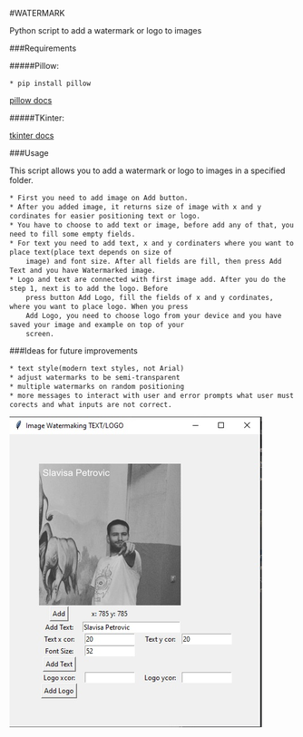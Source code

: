 #WATERMARK

Python script to add a watermark or logo to images

###Requirements

#####Pillow:

    * pip install pillow

[pillow docs](https://pillow.readthedocs.io/en/stable/handbook/tutorial.html)

#####TKinter:

[tkinter docs](https://docs.python.org/3/library/tkinter.html)


###Usage

This script allows you to add a watermark or logo to images in a specified folder.

    * First you need to add image on Add button.
    * After you added image, it returns size of image with x and y cordinates for easier positioning text or logo.
    * You have to choose to add text or image, before add any of that, you need to fill some empty fields.
    * For text you need to add text, x and y cordinaters where you want to place text(place text depends on size of 
        image) and font size. After all fields are fill, then press Add Text and you have Watermarked image.
    * Logo and text are connected with first image add. After you do the step 1, next is to add the logo. Before
        press button Add Logo, fill the fields of x and y cordinates, where you want to place logo. When you press
        Add Logo, you need to choose logo from your device and you have saved your image and example on top of your 
        screen.


###Ideas for future improvements

    * text style(modern text styles, not Arial)
    * adjust watermarks to be semi-transparent
    * multiple watermarks on random positioning
    * more messages to interact with user and error prompts what user must corects and what inputs are not correct.


![Example](https://github.com/cheroboolo/image-watermaking-python/blob/master/4.jpg?raw=true "Title")
